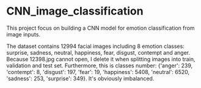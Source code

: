 # CNN_image_classification

This project focus on building a CNN model for emotion classification from image inputs.

The dataset contains 12994 facial images including 8 emotion classes: surprise, sadness, neutral, happiness, fear, disgust, contempt and anger.
Because 12398.jpg cannot open, I delete it when splitting images into train, validation and test set. Furthermore, this is classes number: {'anger': 239, 'contempt': 8, 'disgust': 197, 'fear': 19, 'happiness': 5408, 'neutral': 6520, 'sadness': 253, 'surprise': 349}.
It's obviously imbalanced.
